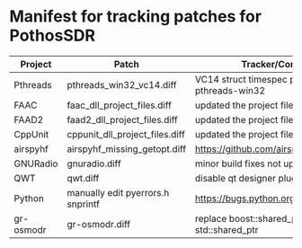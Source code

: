 # Manifest for tracking patches for PothosSDR

| Project       | Patch                                | Tracker/Comments                                      |
| ------------- | ------------------------------------ | ----------------------------------------------------- |
| Pthreads      | pthreads_win32_vc14.diff             | VC14 struct timespec patches for pthreads-win32       |
| FAAC          | faac_dll_project_files.diff          | updated the project files for faac                    |
| FAAD2         | faad2_dll_project_files.diff         | updated the project files for faad2                   |
| CppUnit       | cppunit_dll_project_files.diff       | updated the project files for cppunit                 |
| airspyhf      | airspyhf_missing_getopt.diff         | https://github.com/airspy/airspyhf/pull/28            |
| GNURadio      | gnuradio.diff                        | minor build fixes not upstreamed                      |
| QWT           | qwt.diff                             | disable qt designer plugin                            |
| Python        | manually edit pyerrors.h snprintf    | https://bugs.python.org/issue36020                    |
| gr-osmodr     | gr-osmodr.diff                       | replace boost::shared_ptr with std::shared_ptr        |
